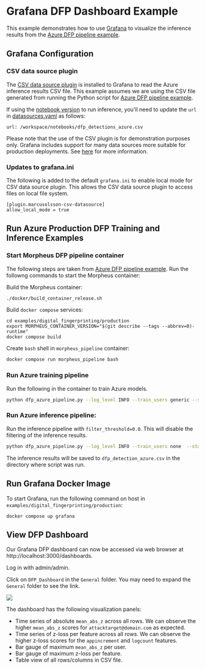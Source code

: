 <!--
# Copyright (c) 2023, NVIDIA CORPORATION.
#
# Licensed under the Apache License, Version 2.0 (the "License");
# you may not use this file except in compliance with the License.
# You may obtain a copy of the License at
#
#     http://www.apache.org/licenses/LICENSE-2.0
#
# Unless required by applicable law or agreed to in writing, software
# distributed under the License is distributed on an "AS IS" BASIS,
# WITHOUT WARRANTIES OR CONDITIONS OF ANY KIND, either express or implied.
# See the License for the specific language governing permissions and
# limitations under the License.
-->

# Grafana DFP Dashboard Example

This example demonstrates how to use [Grafana](https://grafana.com/grafana/) to visualize the inference results from the [Azure DFP pipeline example](../production/README.md).

## Grafana Configuration

### CSV data source plugin

The [CSV data source plugin](https://grafana.com/grafana/plugins/marcusolsson-csv-datasource/) is installed to Grafana to read the Azure inference results CSV file. This example assumes we are using the CSV file generated from running the Python script for [Azure DFP pipeline example](../production/README.md).

If using the [notebook version](../production/morpheus/notebooks/dfp_azure_inference.ipynb) to run inference, you'll need to update the `url` in [datasources.yaml](./datasources/datasources.yaml) as follows:
```
url: /workspace/notebooks/dfp_detections_azure.csv
```

Please note that the use of the CSV plugin is for demonstration purposes only. Grafana includes support for many data sources more suitable for production deployments. See [here](https://grafana.com/docs/grafana/latest/datasources/) for more information.

### Updates to grafana.ini

The following is added to the default `grafana.ini` to enable local mode for CSV data source plugin. This allows the CSV data source plugin to access files on local file system.

```
[plugin.marcusolsson-csv-datasource]
allow_local_mode = true
```

## Run Azure Production DFP Training and Inference Examples

### Start Morpheus DFP pipeline container

The following steps are taken from [Azure DFP pipeline example](../production/README.md). Run the followng commands to start the Morpheus container:

Build the Morpheus container:

```bash
./docker/build_container_release.sh
```

Build `docker compose` services:

```
cd examples/digital_fingerprinting/production
export MORPHEUS_CONTAINER_VERSION="$(git describe --tags --abbrev=0)-runtime"
docker compose build
```

Create `bash` shell in `morpheus_pipeline` container:

```bash
docker compose run morpheus_pipeline bash
```

### Run Azure training pipeline

Run the following in the container to train Azure models.

```bash
python dfp_azure_pipeline.py --log_level INFO --train_users generic --start_time "2022-08-01" --input_file="../../../data/dfp/azure-training-data/AZUREAD_2022*.json"
```

### Run Azure inference pipeline:

Run the inference pipeline with `filter_threshold=0.0`. This will disable the filtering of the inference results.

```bash
python dfp_azure_pipeline.py --log_level INFO --train_users none  --start_time "2022-08-30" --input_file="../../../data/dfp/azure-inference-data/*.json" --filter_threshold=0.0
```

The inference results will be saved to `dfp_detection_azure.csv` in the directory where script was run.

## Run Grafana Docker Image

To start Grafana, run the following command on host in `examples/digital_fingerprinting/production`:

```
docker compose up grafana
```

## View DFP Dashboard

Our Grafana DFP dashboard can now be accessed via web browser at http://localhost:3000/dashboards.

Log in with admin/admin.

Click on `DFP_Dashboard` in the `General` folder. You may need to expand the `General` folder to see the link.

<img src="./img/screenshot.png">

The dashboard has the following visualization panels:

- Time series of absolute `mean_abs_z` across all rows. We can observe the higher `mean_abs_z` scores for `attacktarget@domain.com` as expected.
- Time series of z-loss per feature across all rows. We can observe the higher z-loss scores for the `appincrement` and `logcount` features.
- Bar gauge of maximum `mean_abs_z` per user.
- Bar gauge of maximum z-loss per feature.
- Table view of all rows/columns in CSV file.
